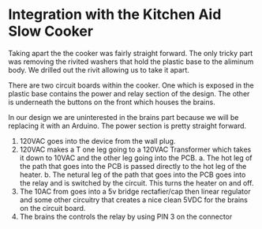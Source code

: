 # Integration with the Kitchen Aid Slow Cooker

Taking apart the the cooker was fairly straight forward. The only
tricky part was removing the rivited washers that hold the plastic base
to the aliminum body. We drilled out the rivit allowing us to take it apart.

There are two circuit boards within the cooker. One which is exposed in the 
plastic base contains the power and relay section of the design. The other
is underneath the buttons on the front which houses the brains.

In our design we are uninterested in the brains part because we will be replacing 
it with an Arduino. The power section is pretty straight forward.

1. 120VAC goes into the device from the wall plug.
2. 120VAC makes a T one leg going to a 120VAC Transformer which takes it down to 10VAC
and the other leg going into the PCB.
  a. The hot leg of the path that goes into the PCB is passed directly to the hot leg of the heater.
  b. The netural leg of the path that goes into the PCB goes into the relay and is switched by the circuit.
This turns the heater on and off.
3. The 10AC from goes into a 5v bridge rectafier/cap then linear regulator 
and some other circuitry that creates a nice clean 5VDC for the brains on the
circuit board.
4. The brains the controls the relay by using PIN 3 on the connector 
